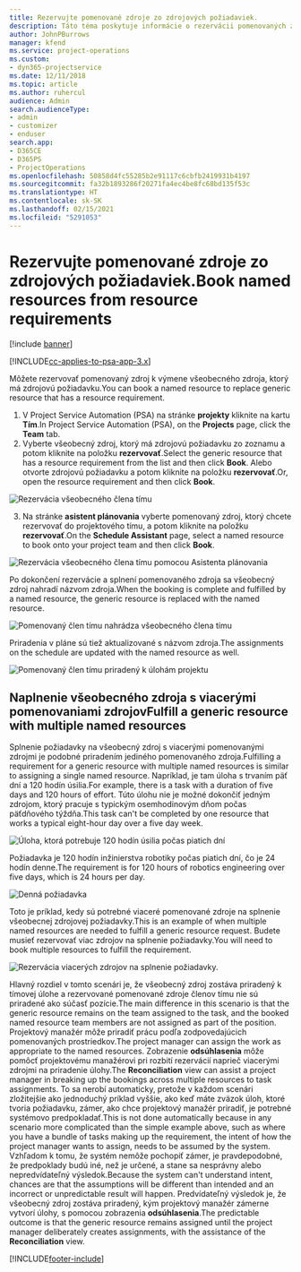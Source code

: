 ```yaml
---
title: Rezervujte pomenované zdroje zo zdrojových požiadaviek.
description: Táto téma poskytuje informácie o rezervácii pomenovaných zdrojov pre požiadavku na všeobecné zdroje.
author: JohnPBurrows
manager: kfend
ms.service: project-operations
ms.custom:
- dyn365-projectservice
ms.date: 12/11/2018
ms.topic: article
ms.author: ruhercul
audience: Admin
search.audienceType:
- admin
- customizer
- enduser
search.app:
- D365CE
- D365PS
- ProjectOperations
ms.openlocfilehash: 50858d4fc55285b2e91117c6cbfb2419931b4197
ms.sourcegitcommit: fa32b1893286f20271fa4ec4be8fc68bd135f53c
ms.translationtype: HT
ms.contentlocale: sk-SK
ms.lasthandoff: 02/15/2021
ms.locfileid: "5291053"
---
```

# <a name="book-named-resources-from-resource-requirements"></a><span data-ttu-id="79d00-103">Rezervujte pomenované zdroje zo zdrojových požiadaviek.</span><span class="sxs-lookup"><span data-stu-id="79d00-103">Book named resources from resource requirements</span></span>

[!include [banner](../includes/psa-now-project-operations.md)]

[!INCLUDE[cc-applies-to-psa-app-3.x](../includes/cc-applies-to-psa-app-3x.md)]

<span data-ttu-id="79d00-104">Môžete rezervovať pomenovaný zdroj k výmene všeobecného zdroja, ktorý má zdrojovú požiadavku.</span><span class="sxs-lookup"><span data-stu-id="79d00-104">You can book a named resource to replace generic resource that has a resource requirement.</span></span>

1. <span data-ttu-id="79d00-105">V Project Service Automation (PSA) na stránke **projekty** kliknite na kartu **Tím**.</span><span class="sxs-lookup"><span data-stu-id="79d00-105">In Project Service Automation (PSA), on the **Projects** page, click the **Team** tab.</span></span>
2. <span data-ttu-id="79d00-106">Vyberte všeobecný zdroj, ktorý má zdrojovú požiadavku zo zoznamu a potom kliknite na položku **rezervovať**.</span><span class="sxs-lookup"><span data-stu-id="79d00-106">Select the generic resource that has a resource requirement from the list and then click **Book**.</span></span> <span data-ttu-id="79d00-107">Alebo otvorte zdrojovú požiadavku a potom kliknite na položku **rezervovať**.</span><span class="sxs-lookup"><span data-stu-id="79d00-107">Or, open the resource requirement and then click **Book**.</span></span>


![Rezervácia všeobecného člena tímu](media/RM-how-to-14.png)


3. <span data-ttu-id="79d00-109">Na stránke **asistent plánovania** vyberte pomenovaný zdroj, ktorý chcete rezervovať do projektového tímu, a potom kliknite na položku **rezervovať**.</span><span class="sxs-lookup"><span data-stu-id="79d00-109">On the **Schedule Assistant** page, select a named resource to book onto your project team and then click **Book**.</span></span>

![Rezervácia všeobecného člena tímu pomocou Asistenta plánovania](media/RM-how-to-15.png)

<span data-ttu-id="79d00-111">Po dokončení rezervácie a splnení pomenovaného zdroja sa všeobecný zdroj nahradí názvom zdroja.</span><span class="sxs-lookup"><span data-stu-id="79d00-111">When the booking is complete and fulfilled by a named resource, the generic resource is replaced with the named resource.</span></span>

![Pomenovaný člen tímu nahrádza všeobecného člena tímu](media/RM-how-to-16.png)

<span data-ttu-id="79d00-113">Priradenia v pláne sú tiež aktualizované s názvom zdroja.</span><span class="sxs-lookup"><span data-stu-id="79d00-113">The assignments on the schedule are updated with the named resource as well.</span></span>

![Pomenovaný člen tímu priradený k úlohám projektu](media/RM-how-to-17.png)

## <a name="fulfill-a-generic-resource-with-multiple-named-resources"></a><span data-ttu-id="79d00-115">Naplnenie všeobecného zdroja s viacerými pomenovaniami zdrojov</span><span class="sxs-lookup"><span data-stu-id="79d00-115">Fulfill a generic resource with multiple named resources</span></span>
<span data-ttu-id="79d00-116">Splnenie požiadavky na všeobecný zdroj s viacerými pomenovanými zdrojmi je podobné priradením jediného pomenovaného zdroja.</span><span class="sxs-lookup"><span data-stu-id="79d00-116">Fulfilling a requirement for a generic resource with multiple named resources is similar to assigning a single named resource.</span></span> <span data-ttu-id="79d00-117">Napríklad, je tam úloha s trvaním päť dní a 120 hodín úsilia.</span><span class="sxs-lookup"><span data-stu-id="79d00-117">For example, there is a task with a duration of five days and 120 hours of effort.</span></span> <span data-ttu-id="79d00-118">Túto úlohu nie je možné dokončiť jedným zdrojom, ktorý pracuje s typickým osemhodinovým dňom počas päťdňového týždňa.</span><span class="sxs-lookup"><span data-stu-id="79d00-118">This task can't be completed by one resource that works a typical eight-hour day over a five day week.</span></span> 

![Úloha, ktorá potrebuje 120 hodín úsilia počas piatich dní](media/RM-how-to-21.png)

<span data-ttu-id="79d00-120">Požiadavka je 120 hodín inžinierstva robotiky počas piatich dní, čo je 24 hodín denne.</span><span class="sxs-lookup"><span data-stu-id="79d00-120">The requirement is for 120 hours of robotics engineering over five days, which is 24 hours per day.</span></span>

![Denná požiadavka](media/RM-how-to-22.png)

<span data-ttu-id="79d00-122">Toto je príklad, kedy sú potrebné viaceré pomenované zdroje na splnenie všeobecnej zdrojovej požiadavky.</span><span class="sxs-lookup"><span data-stu-id="79d00-122">This is an example of when multiple named resources are needed to fulfill a generic resource request.</span></span> <span data-ttu-id="79d00-123">Budete musieť rezervovať viac zdrojov na splnenie požiadavky.</span><span class="sxs-lookup"><span data-stu-id="79d00-123">You will need to book multiple resources to fulfill the requirement.</span></span>

![Rezervácia viacerých zdrojov na splnenie požiadavky.](media/RM-how-to-23.png)

<span data-ttu-id="79d00-125">Hlavný rozdiel v tomto scenári je, že všeobecný zdroj zostáva priradený k tímovej úlohe a rezervované pomenované zdroje členov tímu nie sú priradené ako súčasť pozície.</span><span class="sxs-lookup"><span data-stu-id="79d00-125">The main difference in this scenario is that the generic resource remains on the team assigned to the task, and the booked named resource team members are not assigned as part of the position.</span></span> <span data-ttu-id="79d00-126">Projektový manažér môže priradiť prácu podľa zodpovedajúcich pomenovaných prostriedkov.</span><span class="sxs-lookup"><span data-stu-id="79d00-126">The project manager can assign the work as appropriate to the named resources.</span></span> <span data-ttu-id="79d00-127">Zobrazenie **odsúhlasenia** môže pomôcť projektovému manažérovi pri rozbití rezervácií naprieč viacerými zdrojmi na priradenie úlohy.</span><span class="sxs-lookup"><span data-stu-id="79d00-127">The **Reconciliation** view can assist a project manager in breaking up the bookings across multiple resources to task assignments.</span></span> <span data-ttu-id="79d00-128">To sa nerobí automaticky, pretože v každom scenári zložitejšie ako jednoduchý príklad vyššie, ako keď máte zväzok úloh, ktoré tvoria požiadavku, zámer, ako chce projektový manažér priradiť, je potrebné systémovo predpokladať.</span><span class="sxs-lookup"><span data-stu-id="79d00-128">This is not done automatically because in any scenario more complicated than the simple example above, such as where you have a bundle of tasks making up the requirement, the intent of how the project manager wants to assign, needs to be assumed by the system.</span></span> <span data-ttu-id="79d00-129">Vzhľadom k tomu, že systém nemôže pochopiť zámer, je pravdepodobné, že predpoklady budú iné, než je určené, a stane sa nesprávny alebo nepredvídateľný výsledok.</span><span class="sxs-lookup"><span data-stu-id="79d00-129">Because the system can't understand intent, chances are that the assumptions will be different than intended and an incorrect or unpredictable result will happen.</span></span> <span data-ttu-id="79d00-130">Predvídateľný výsledok je, že všeobecný zdroj zostáva priradený, kým projektový manažér zámerne vytvorí úlohy, s pomocou zobrazenia **odsúhlasenia**.</span><span class="sxs-lookup"><span data-stu-id="79d00-130">The predictable outcome is that the generic resource remains assigned until the project manager deliberately creates assignments, with the assistance of the **Reconciliation** view.</span></span>




[!INCLUDE[footer-include](../includes/footer-banner.md)]